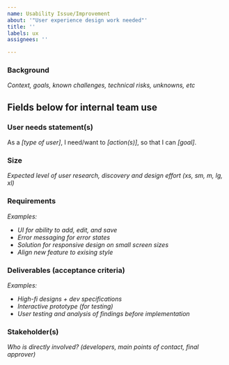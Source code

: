 ```yaml
---
name: Usability Issue/Improvement
about: '"User experience design work needed"'
title: ''
labels: ux
assignees: ''

---
```


### Background
_Context, goals, known challenges, technical risks, unknowns, etc_

## Fields below for internal team use

### User needs statement(s)
As a _[type of user]_, I need/want to _[action(s)]_, so that I can _[goal]_.

### Size
_Expected level of user research, discovery and design effort (xs, sm, m, lg, xl)_

### Requirements
_Examples:_
- _UI for ability to add, edit, and save_
- _Error messaging for error states_
- _Solution for responsive design on small screen sizes_
- _Align new feature to exising style_

### Deliverables (acceptance criteria)
_Examples:_
- _High-fi designs + dev specifications_
- _Interactive prototype (for testing)_
- _User testing and analysis of findings before implementation_

### Stakeholder(s)
_Who is directly involved? (developers, main points of contact, final approver)_
